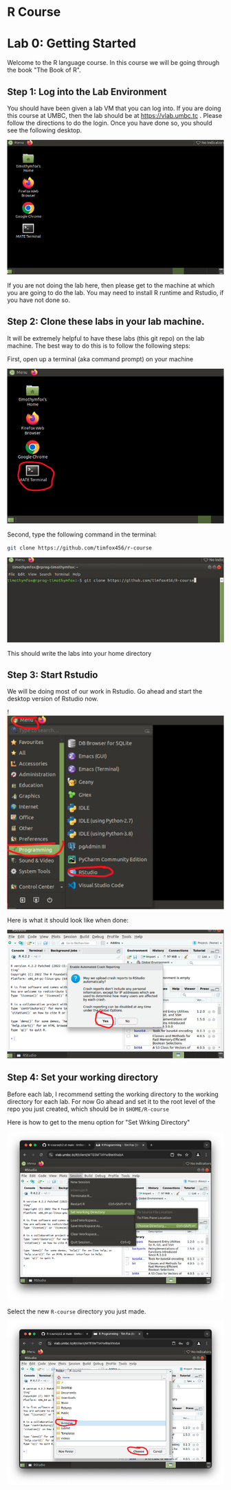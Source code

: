 # R Course

# Lab 0: Getting Started

Welcome to the R language course. In this course we will be going through the book "The Book of R".


## Step 1: Log into the Lab Environment


You should have been given a lab VM that you can log into. If you are doing this course at UMBC, then
the lab should be at https://vlab.umbc.tc  . Please follow the directions to do the login.  Once you 
have done so, you should see the following desktop.

![](img/lab00-00-lab-desktop.png)


If you are not doing the lab here, then please get to the machine at which you are going to do the lab.
You may need to install R runtime and Rstudio, if you have not done so.


## Step 2: Clone these labs in your lab machine.

It will be extremely helpful to have these labs (this git repo) on the lab machine.  The best way to do 
this is to follow the following steps:

First, open up a terminal (aka command prompt) on your machine

![](img/lab00-01-terminal.png)


Second, type the following command in the terminal:

```bash
git clone https://github.com/timfox456/r-course
```

![](img/lab00-02-git-clone.png)

This should write the labs into your home directory


## Step 3: Start Rstudio

We will be doing most of our work in Rstudio. Go ahead and start the desktop version of Rstudio now.

!![](img/lab00-03-rstudio-menu.png)


Here is what it should look like when done:


![](img/lab00-04-rstudio-start.png)


## Step 4: Set your working directory

Before each lab, I recommend setting the working directory to the working directory for each lab. For now
Go ahead and set it to the root level of the repo you just created, which should be in `$HOME/R-course`

Here is how to get to the menu option for "Set Wrking Directory"

![](img/lab00-05-setwd.png)

Select the new `R-course` directory you just made.

![](img/lab00-06-setwd-rcourse.png)
